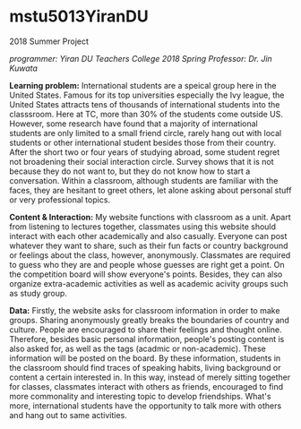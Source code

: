 # mstu5013YiranDU
2018 Summer Project

*programmer: Yiran DU
Teachers College
2018 Spring
Professor: Dr. Jin Kuwata*


**Learning problem:** International students are a speical group here in the United States. Famous for its top universities especially the Ivy league, the United States attracts tens of thousands of international students into the classsroom. Here at TC, more than 30% of the students come outside US. However, some research have found that a majority of international students are only limited to a small friend circle, rarely hang out with local students or other international student besides those from their country. After the short two or four years of studying abroad, some student regret not broadening their social interaction circle. Survey shows that it is not because they do not want to, but they do not know how to start a conversation. Within a classroom, although students are familiar with the faces, they are hesitant to greet others, let alone asking about personal stuff or very professional topics.


**Content & Interaction:** My website functions with classroom as a unit. Apart from listening to lectures together, classmates using this website should interact with each other academically and also casually. Everyone can post  whatever they want to share, such as their fun facts or country background or feelings about the class, however, anonymously. Classmates are required to guess who they are and people whose guesses are right get a point. On the competition board will show everyone's points. Besides, they can also organize extra-academic activities as well as academic acivity groups such as study group.


**Data:** Firstly, the website asks for classroom information in order to make groups. Sharing anonymously greatly breaks the boundaries of country and culture. People are encouraged to share their feelings and thought online. Therefore, besides basic personal information, people's posting content is also asked for, as well as the tags (acadmic or non-academic). These information will be posted on the board. By these information, students in the classroom should find traces of speaking habits, living background or content a certain interested in. In this way, instead of merely sitting together for classes, classmates interact with others as friends, encouraged to find more commonality and interesting topic to develop friendships. What's more, international students have the opportunity to talk more with others and hang out to same activities.
